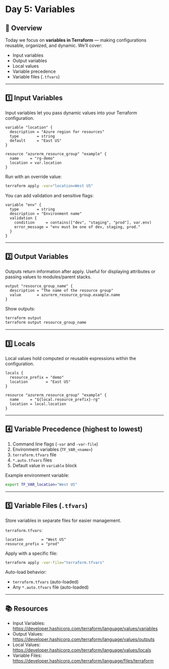 # Day 5: Variables

## 📌 Overview
Today we focus on **variables in Terraform** — making configurations reusable, organized, and dynamic. We’ll cover:
- Input variables
- Output variables
- Local values
- Variable precedence
- Variable files (`.tfvars`)

---

## 1️⃣ Input Variables

Input variables let you pass dynamic values into your Terraform configuration.

```hcl
variable "location" {
  description = "Azure region for resources"
  type        = string
  default     = "East US"
}

resource "azurerm_resource_group" "example" {
  name     = "rg-demo"
  location = var.location
}
```

Run with an override value:
```bash
terraform apply -var="location=West US"
```

You can add validation and sensitive flags:
```hcl
variable "env" {
  type        = string
  description = "Environment name"
  validation {
    condition     = contains(["dev", "staging", "prod"], var.env)
    error_message = "env must be one of dev, staging, prod."
  }
}
```

---

## 2️⃣ Output Variables

Outputs return information after apply. Useful for displaying attributes or passing values to modules/parent stacks.

```hcl
output "resource_group_name" {
  description = "The name of the resource group"
  value       = azurerm_resource_group.example.name
}
```

Show outputs:
```bash
terraform output
terraform output resource_group_name
```

---

## 3️⃣ Locals

Local values hold computed or reusable expressions within the configuration.

```hcl
locals {
  resource_prefix = "demo"
  location        = "East US"
}

resource "azurerm_resource_group" "example" {
  name     = "${local.resource_prefix}-rg"
  location = local.location
}
```

---

## 4️⃣ Variable Precedence (highest to lowest)

1. Command line flags (`-var` and `-var-file`)
2. Environment variables (`TF_VAR_<name>`)
3. `terraform.tfvars` file
4. `*.auto.tfvars` files
5. Default value in `variable` block

Example environment variable:
```bash
export TF_VAR_location="West US"
```

---

## 5️⃣ Variable Files (`.tfvars`)

Store variables in separate files for easier management.

`terraform.tfvars`:
```hcl
location        = "West US"
resource_prefix = "prod"
```

Apply with a specific file:
```bash
terraform apply -var-file="terraform.tfvars"
```

Auto-load behavior:
- `terraform.tfvars` (auto-loaded)
- Any `*.auto.tfvars` file (auto-loaded)

---

## 📚 Resources
- Input Variables: https://developer.hashicorp.com/terraform/language/values/variables
- Output Values: https://developer.hashicorp.com/terraform/language/values/outputs
- Local Values: https://developer.hashicorp.com/terraform/language/values/locals
- Variable Files: https://developer.hashicorp.com/terraform/language/files/terraform